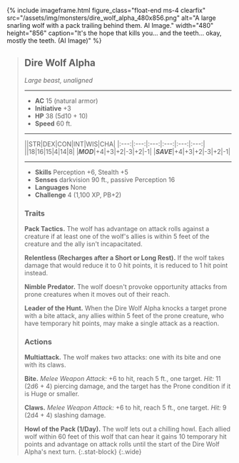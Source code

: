 
{% include imageframe.html
  figure_class="float-end ms-4 clearfix"
  src="/assets/img/monsters/dire_wolf_alpha_480x856.png"
  alt="A large snarling wolf with a pack trailing behind them. AI Image."
  width="480" height="856"
  caption="It's the hope that kills you... and the teeth... okay, mostly the teeth. (AI Image)"
 %}

> ## Dire Wolf Alpha
> *Large beast, unaligned*
> 
> ___
> 
> - **AC** 15 (natural armor)
> - **Initiative** +3
> - **HP** 38 (5d10 + 10)
> - **Speed** 60 ft.
> 
> ___
> 
> ||STR|DEX|CON|INT|WIS|CHA|
> |:---:|:---:|:---:|:---:|:---:|:---:|
> ||18|16|15|4|14|8|
> |***MOD***|+4|+3|+2|-3|+2|-1|
> |***SAVE***|+4|+3|+2|-3|+2|-1|
> 
> ___
> 
> - **Skills** Perception +6, Stealth +5
> - **Senses** darkvision 90 ft., passive Perception 16
> - **Languages** None
> - **Challenge** 4 (1,100 XP, PB+2)
> 
> ### Traits
> 
> **Pack Tactics.** The wolf has advantage on attack rolls against a creature if at least one of the wolf's allies is within 5 feet of the creature and the ally isn't incapacitated.
> 
> **Relentless (Recharges after a Short or Long Rest).** If the wolf takes damage that would reduce it to 0 hit points, it is reduced to 1 hit point instead.
>
> **Nimble Predator.** The wolf doesn't provoke opportunity attacks from prone creatures when it moves out of their reach.
>
> **Leader of the Hunt.** When the Dire Wolf Alpha knocks a target prone with a bite attack, any allies within 5 feet of the prone creature, who have temporary hit points, may make a single attack as a reaction.
> 
> ### Actions
> 
> **Multiattack.** The wolf makes two attacks: one with its bite and one with its claws.
> 
> **Bite.** *Melee Weapon Attack:* +6 to hit, reach 5 ft., one target. *Hit:* 11 (2d6 + 4) piercing damage, and the target has the Prone condition if it is Huge or smaller.
> 
> **Claws.** *Melee Weapon Attack:* +6 to hit, reach 5 ft., one target. *Hit:* 9 (2d4 + 4) slashing damage.
> 
> **Howl of the Pack (1/Day).** The wolf lets out a chilling howl. Each allied wolf within 60 feet of this wolf that can hear it gains 10 temporary hit points and advantage on attack rolls until the start of the Dire Wolf Alpha's next turn.
{:.stat-block}
{:.wide}